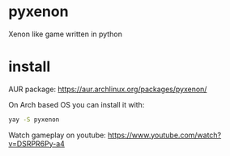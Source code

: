 # pyxenon
Xenon like game written in python

# install
AUR package: https://aur.archlinux.org/packages/pyxenon/

On Arch based OS you can install it with: 
```bash
yay -S pyxenon
```

Watch gameplay on youtube: https://www.youtube.com/watch?v=DSRPR6Py-a4
